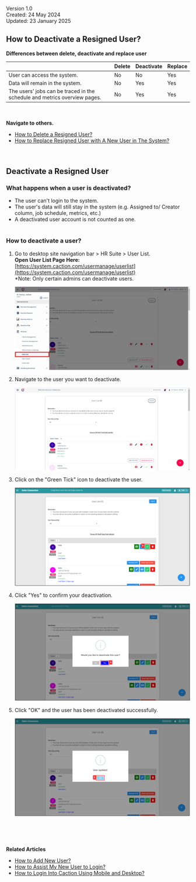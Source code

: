 Version 1.0<br>
Created: 24 May 2024<br>
Updated: 23 January 2025<br>
## How to Deactivate a Resigned User?

**Differences between delete, deactivate and replace user**

|   |  Delete   |   Deactivate   |   Replace  |
|-------|----------|----------------|------------|
| User can access the system. | No | No | Yes |
| Data will remain in the system. | No | Yes | Yes |
| The users’ jobs can be traced in the schedule and metrics overview pages. | No | Yes | Yes |

<br><br>
**Navigate to others.**<br>
- [How to Delete a Resigned User?](Delete_User.md)
- [How to Replace Resigned User with A New User in The System?](Replace_User.md)
<br><br><br>

## Deactivate a Resigned User
### What happens when a user is deactivated?
- The user can't login to the system.<br>
- The user's data will still stay in the system (e.g. Assigned to/ Creator column, job schedule, metrics, etc.)<br>
- A deactivated user account is not counted as one.<br><br>

### How to deactivate a user?
1. Go to desktop site navigation bar > HR Suite > User List.<br>
   **Open User List Page Here:** [https://system.caction.com/usermanage/userlist](https://system.caction.com/usermanage/userlist)<br>
   *Note: Only certain admins can deactivate users.<br>

   <p align="center">
      <img src="img/User_List_Sidebar1.png" alt="User List">
   </p>
   
2. Navigate to the user you want to deactivate.<br>

   <p align="center">
      <img src="img/User_in_User_List.png" alt="User in User List">
   </p>

3. Click on the "Green Tick" icon to deactivate the user.<br>

   <p align="center">
      <img src="img/Deactivate_Button.png" alt="Deactivate Button">
   </p>

4. Click "Yes" to confirm your deactivation.<br>

   <p align="center">
      <img src="img/Confirm_Deactivate.png" alt="Confirm Deactivate">
   </p>

5. Click "OK" and the user has been deactivated successfully.<br>

   <p align="center">
      <img src="img/Deactivate_Successful.png" alt="Deactivate Successful">
   </p>
   <br><br><br>

**Related Articles**<br>
- [How to Add New User?](Add_New_User.md)
- [How to Assist My New User to Login?](New_User_Login.md)
- [How to Login Into Caction Using Mobile and Desktop?](Login.md)

<!-- [Link Text](https://support.caction.com/Delete,_Deactivate_or_Change_User.html) -->
